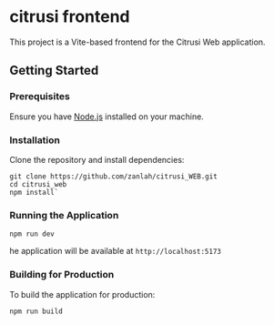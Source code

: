 # citrusi frontend

This project is a Vite-based frontend for the Citrusi Web application.

## Getting Started

### Prerequisites

Ensure you have [Node.js](https://nodejs.org/) installed on your machine.

### Installation

Clone the repository and install dependencies:

    git clone https://github.com/zanlah/citrusi_WEB.git
    cd citrusi_web
    npm install` 

### Running the Application

    npm run dev
he application will be available at `http://localhost:5173`


### Building for Production

To build the application for production:

    npm run build

